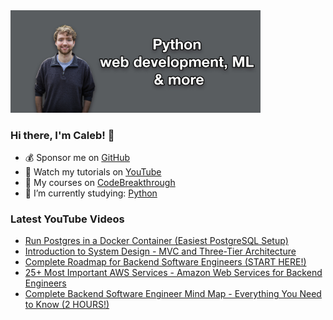 <img src="github-cover-photo-my-face.jpg" width="400px" />

### Hi there, I'm Caleb! 🍛

- 💰 Sponsor me on [GitHub](https://github.com/sponsors/CalebCurry)
- 🎥 Watch my tutorials on [YouTube](https://www.youtube.com/calebthevideomaker2)
- 📗 My courses on [CodeBreakthrough](https://www.codebreakthrough.com)
- 🤔 I’m currently studying: [Python](https://www.youtube.com/watch?v=s3IvdkCq2_c&t=4254s)

### Latest YouTube Videos
<!-- YOUTUBE:START -->
- [Run Postgres in a Docker Container &lpar;Easiest PostgreSQL Setup&rpar;](https://www.youtube.com/watch?v=Hs9Fh1fr5s8)
- [Introduction to System Design - MVC and Three-Tier Architecture](https://www.youtube.com/watch?v=0e7yQ43bUtg)
- [Complete Roadmap for Backend Software Engineers &lpar;START HERE!&rpar;](https://www.youtube.com/watch?v=3QP43F4gVIE)
- [25+ Most Important AWS Services - Amazon Web Services for Backend Engineers](https://www.youtube.com/watch?v=Qnn9Q02YNEM)
- [Complete Backend Software Engineer Mind Map - Everything You Need to Know &lpar;2 HOURS!&rpar;](https://www.youtube.com/watch?v=oVfw8Oj-uH8)
<!-- YOUTUBE:END -->

